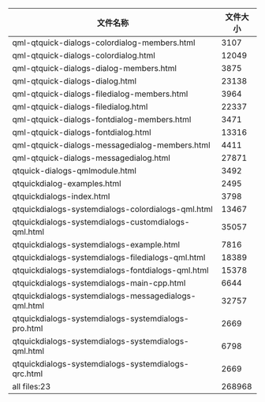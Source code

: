 文件名称 | 文件大小
---|---
qml-qtquick-dialogs-colordialog-members.html|3107
qml-qtquick-dialogs-colordialog.html|12049
qml-qtquick-dialogs-dialog-members.html|3875
qml-qtquick-dialogs-dialog.html|23138
qml-qtquick-dialogs-filedialog-members.html|3964
qml-qtquick-dialogs-filedialog.html|22337
qml-qtquick-dialogs-fontdialog-members.html|3471
qml-qtquick-dialogs-fontdialog.html|13316
qml-qtquick-dialogs-messagedialog-members.html|4411
qml-qtquick-dialogs-messagedialog.html|27871
qtquick-dialogs-qmlmodule.html|3492
qtquickdialog-examples.html|2495
qtquickdialogs-index.html|3798
qtquickdialogs-systemdialogs-colordialogs-qml.html|13467
qtquickdialogs-systemdialogs-customdialogs-qml.html|35057
qtquickdialogs-systemdialogs-example.html|7816
qtquickdialogs-systemdialogs-filedialogs-qml.html|18389
qtquickdialogs-systemdialogs-fontdialogs-qml.html|15378
qtquickdialogs-systemdialogs-main-cpp.html|6644
qtquickdialogs-systemdialogs-messagedialogs-qml.html|32757
qtquickdialogs-systemdialogs-systemdialogs-pro.html|2669
qtquickdialogs-systemdialogs-systemdialogs-qml.html|6798
qtquickdialogs-systemdialogs-systemdialogs-qrc.html|2669
all files:23|268968
